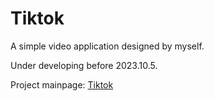 # Tiktok

A simple video application designed by myself.

Under developing before 2023.10.5.

Project mainpage: [Tiktok](http://101.43.169.95:8000/)
